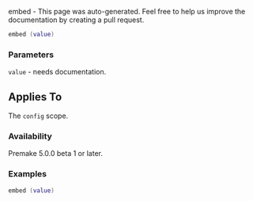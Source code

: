 embed - This page was auto-generated. Feel free to help us improve the documentation by creating a pull request.

```lua
embed (value)
```

### Parameters ###

`value` - needs documentation.

## Applies To ###

The `config` scope.

### Availability ###

Premake 5.0.0 beta 1 or later.

### Examples ###

```lua
embed (value)
```

